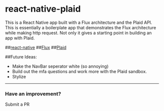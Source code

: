# react-native-plaid

This is a React Native app built with a Flux architecture and the Plaid API. This is essentially a boilerplate app that demonstrates the Flux architecture while making http request. Not only it gives a starting point in building an app with Plaid.

##[react-native](https://github.com/facebook/react-native)
##[Flux](https://github.com/facebook/flux)
##[Plaid](https://github.com/plaid)

##Future Ideas:
* Make the NavBar seperator white (so annoying)
* Build out the mfa questions and work more with the Plaid sandbox.
* Stylize

------------------------
### Have an improvement?
Submit a PR
